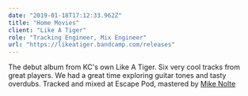 ```yaml
---
date: "2019-01-18T17:12:33.962Z"
title: "Home Movies"
client: "Like A Tiger"
role: "Tracking Engineer, Mix Engineer"
url: "https://likeatiger.bandcamp.com/releases"
---
```


The debut album from KC's own Like A Tiger. Six very cool tracks from great players. We had a great time exploring guitar tones and tasty overdubs. Tracked and mixed at Escape Pod, mastered by [Mike Nolte](http://eurekamastering.com)
